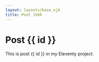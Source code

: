 ```yaml
---
layout: layouts/base.njk
title: Post 1560
---
```


# Post {{ id }}

This is post {{ id }} in my Eleventy project.

